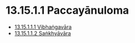

# 13.15.1.1 Paccayānuloma

* [13.15.1.1.1 Vibhaṅgavāra](13.15.1.1/13.15.1.1.1.md)
* [13.15.1.1.2 Saṅkhyāvāra](13.15.1.1/13.15.1.1.2.md)



